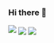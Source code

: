 ### Hi there 👋

<!--
**kim-song-jun/kim-song-jun** is a ✨ _special_ ✨ repository because its `README.md` (this file) appears on your GitHub profile.

Here are some ideas to get you started:

- 🔭 I’m currently working on ...
- 🌱 I’m currently learning ...
- 👯 I’m looking to collaborate on ...
- 🤔 I’m looking for help with ...
- 💬 Ask me about ...
- 📫 How to reach me: ...
- 😄 Pronouns: ...
- ⚡ Fun fact: ...
-->


<img src="https://img.shields.io/badge/쀼우-white?style=sflat&logo=Vue.js&Color=white"/>

<!-- [![Songjun's GitHub stats](https://github-readme-stats.vercel.app/api?username=kim-song-jun&show_icons=true&theme=dark&count_private=true)](https://github.com/anuraghazra/github-readme-stats) -->

<!-- [![Top Langs](https://github-readme-stats.vercel.app/api/top-langs/?username=kim-song-jun&layout=compact)](https://github.com/anuraghazra/github-readme-stats) -->

 

  <img align="center" src="https://github-readme-stats.vercel.app/api?username=kim-song-jun&show_icons=true&theme=dark&count_private=true&repo=github-readme-stats" />


  <img align="center" src="https://github-readme-stats.vercel.app/api/top-langs/?username=kim-song-jun&layout=compact&repo=github-readme-stats" />

